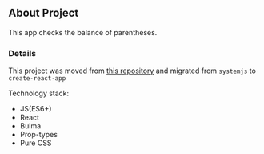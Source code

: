## About Project

This app checks the balance of parentheses.

### Details

This project was moved from [this repository](https://github.com/faramozzayw/Brackets) and migrated from `systemjs` to `create-react-app`

Technology stack:

- JS(ES6+)
- React
- Bulma
- Prop-types
- Pure CSS
